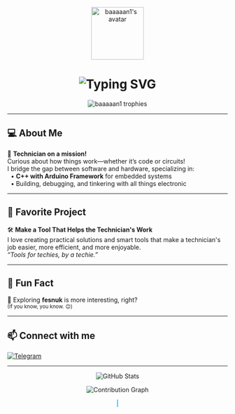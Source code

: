 <p align="center">
  <img src="https://avatars.githubusercontent.com/u/baaaaan1?v=4" width="120" alt="baaaaan1's avatar">
</p>

<h1 align="center">
  <img src="https://readme-typing-svg.demolab.com?font=Fira+Code&duration=2000&pause=800&color=00BFFF&center=true&multiline=true&width=435&lines=%F0%9F%91%8B+Hi%2C+I%E2%80%99m+baaaaan1!;Software+%26+Hardware+Technician" alt="Typing SVG">
</h1>

<p align="center">
  <img src="https://github-profile-trophy.vercel.app/?username=baaaaan1&theme=darkhub&margin-w=10&column=7" alt="baaaaan1 trophies" />
</p>

---

## 💻 About Me

🔧 <b>Technician on a mission!</b>  
Curious about how things work—whether it’s code or circuits!  
I bridge the gap between software and hardware, specializing in:  
&nbsp;&nbsp;• <b>C++ with Arduino Framework</b> for embedded systems  
&nbsp;&nbsp;• Building, debugging, and tinkering with all things electronic

---

## 🌟 Favorite Project

🛠️ <b>Make a Tool That Helps the Technician's Work</b>  
I love creating practical solutions and smart tools that make a technician's job easier, more efficient, and more enjoyable.  
<em>“Tools for techies, by a techie.”</em>

---

## 🌱 Fun Fact

🧭 Exploring <b>fesnuk</b> is more interesting, right?  
<sub>(If you know, you know. 😉)</sub>

---

## 📫 Connect with me

<a href="https://t.me/RexNations">
  <img src="https://img.shields.io/badge/Telegram-2CA5E0?style=for-the-badge&logo=telegram&logoColor=white" alt="Telegram">
</a>

---

<p align="center">
  <img src="https://github-readme-stats.vercel.app/api?username=baaaaan1&show_icons=true&theme=github_dark" alt="GitHub Stats">
</p>
<p align="center">
  <img src="https://github-readme-activity-graph.cyclic.app/graph?username=baaaaan1&theme=github-compact" alt="Contribution Graph" />
</p>

<!-- Animation: Blinking caret effect -->
<style>
@keyframes blink {
  0%, 100% { opacity: 1 }
  50% { opacity: 0 }
}
.blink {
  animation: blink 1s infinite;
  font-weight: bold;
  color: #00BFFF;
}
</style>
<p align="center"><span class="blink">|</span></p>
